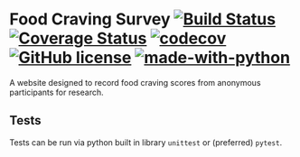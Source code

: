 # Food Craving Survey [![Build Status](https://travis-ci.org/jnthnrzr/food-craving-survey.svg?branch=master)](https://travis-ci.org/jnthnrzr/food-craving-survey) [![Coverage Status](https://coveralls.io/repos/github/jnthnrzr/food-craving-survey/badge.svg?branch=master)](https://coveralls.io/github/jnthnrzr/food-craving-survey?branch=master) [![codecov](https://codecov.io/gh/jnthnrzr/food-craving-survey/branch/master/graph/badge.svg)](https://codecov.io/gh/jnthnrzr/food-craving-survey) [![GitHub license](https://img.shields.io/github/license/Naereen/StrapDown.js.svg)](https://github.com/Naereen/StrapDown.js/blob/master/LICENSE) [![made-with-python](https://img.shields.io/badge/Made%20with-Python-1f425f.svg)](https://www.python.org/)
A website designed to record food craving scores from anonymous participants
for research. 

## Tests
Tests can be run via python built in library `unittest` or (preferred) `pytest`.

